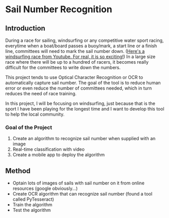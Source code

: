 # Sail Number Recognition

## Introduction 
During a race for sailing, windsurfing or any competitive water sport racing, everytime when a boat/board passes a buoy/mark, a start line or a finish line, committees will need to mark the sail number down. ([Here's a windsurfing race from Youtube. For real, it is so exciting!](https://www.youtube.com/watch?v=hmafoMOBWkU)) In a large size race where there will be up to a hundred of racers, it becomes really difficult for the committees to write down the numbers. 

This project tends to use Optical Character Recognition or OCR to automatically capture sail number. The goal of the tool is to reduce human error or even reduce the number of committees needed, which in turn reduces the need of race training. 

In this project, I will be focusing on windsurfing, just because that is the sport I have been playing for the longest time and I want to develop this tool to help the local community. 

### Goal of the Project 
1. Create an algorithm to recognize sail number when supplied with an image 
1. Real-time classification with video 
1. Create a mobile app to deploy the algorithm

## Method

* Optain lots of images of sails with sail number on it from online resources (google obviously...)
* Create OCR algorithm that can recognize sail number (found a tool called PyTesseract)
* Train the algorithm 
* Test the algorithm 

